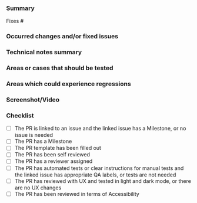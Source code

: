 <!-- This template is for Devs to give QA details before moving the issue To-Test -->
### Summary
Fixes #
<!-- Define findings related to the feature or bug issue. -->

### Occurred changes and/or fixed issues
<!-- Include information of the changes, including collateral areas which have been affected by this PR as requirement or for convenience. -->

### Technical notes summary
<!-- Outline technical changes which may pass unobserved or may help to understand the process of solving the issue -->

### Areas or cases that should be tested
<!-- Areas that should be tested can include Airgap checks, Rancher upgrades, K8s upgrade, etc. -->
<!-- Which browser did you use for local testing? The reviewer should test with a different browser. -->
<!-- Add missing steps or rewrite them if have been missed or to complement existing information. This should define a clear way to reproduce it and not an approximation. -->

### Areas which could experience regressions
<!-- Create a detailed list of areas to be analyzed which may be affected by the changes, which would require a prior research to avoid regressions. -->

### Screenshot/Video
<!-- Attach screenshot or video of the changes and eventual comparison if you find it necessary -->

### Checklist
- [ ] The PR is linked to an issue and the linked issue has a Milestone, or no issue is needed
- [ ] The PR has a Milestone <!-- The milestone should automatically be assigned if the linked issue has one, but does not always happen (incorrectly linked, issue has no milestone, etc) -->
- [ ] The PR template has been filled out
- [ ] The PR has been self reviewed <!-- There are no TODOs, no incorrect files in the PR, all the required files are there, no commented out code, etc-->
- [ ] The PR has a reviewer assigned
- [ ] The PR has automated tests or clear instructions for manual tests and the linked issue has appropriate QA labels, or tests are not needed
- [ ] The PR has reviewed with UX and tested in light and dark mode, or there are no UX changes
- [ ] The PR has been reviewed in terms of Accessibility
